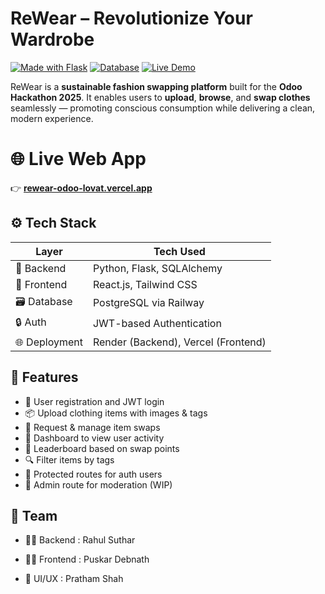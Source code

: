 # ReWear – Revolutionize Your Wardrobe

[![Made with Flask](https://img.shields.io/badge/Backend-Flask-blue)](https://flask.palletsprojects.com/)
[![Database](https://img.shields.io/badge/Database-PostgreSQL-blueviolet)](https://www.postgresql.org/)
[![Live Demo](https://img.shields.io/badge/Live-Rewear-green)](https://rewear-odoo-lovat.vercel.app)

ReWear is a **sustainable fashion swapping platform** built for the **Odoo Hackathon 2025**. It enables users to **upload**, **browse**, and **swap clothes** seamlessly — promoting conscious consumption while delivering a clean, modern experience.

# 🌐 Live Web App
👉 [**rewear-odoo-lovat.vercel.app**](https://rewear-odoo-lovat.vercel.app)

## ⚙️ Tech Stack

| Layer         | Tech Used                    |
|---------------|------------------------------|
| 🧠 Backend     | Python, Flask, SQLAlchemy     |
| 🎨 Frontend    | React.js, Tailwind CSS        |
| 🗃 Database    | PostgreSQL via Railway        |
| 🔒 Auth        | JWT-based Authentication      |
| 🌐 Deployment | Render (Backend), Vercel (Frontend) |

## 🚀 Features

- 👤 User registration and JWT login
- 📦 Upload clothing items with images & tags
- 🔄 Request & manage item swaps
- 🧵 Dashboard to view user activity
- 🥇 Leaderboard based on swap points
- 🔍 Filter items by tags
- 🔐 Protected routes for auth users
- 🔧 Admin route for moderation (WIP)


## 👥 Team
- 👨‍💻 Backend : Rahul Suthar

- 🧑‍🎨 Frontend : Puskar Debnath

- 🎨 UI/UX : Pratham Shah

